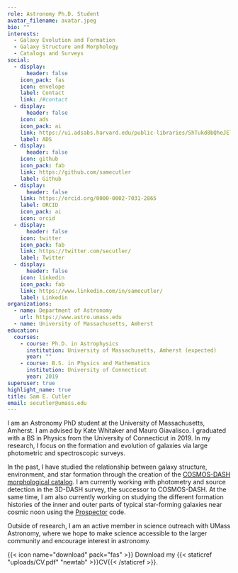 ```yaml
---
role: Astronomy Ph.D. Student
avatar_filename: avatar.jpeg
bio: ""
interests:
  - Galaxy Evolution and Formation
  - Galaxy Structure and Morphology
  - Catalogs and Surveys
social:
  - display:
      header: false
    icon_pack: fas
    icon: envelope
    label: Contact
    link: /#contact
  - display:
      header: false
    icon: ads
    icon_pack: ai
    link: https://ui.adsabs.harvard.edu/public-libraries/ShTukd8bQheJElBUSu322A
    label: ADS
  - display:
      header: false
    icon: github
    icon_pack: fab
    link: https://github.com/samecutler
    label: Github
  - display:
      header: false
    link: https://orcid.org/0000-0002-7031-2865
    label: ORCID
    icon_pack: ai
    icon: orcid
  - display:
      header: false
    icon: twitter
    icon_pack: fab
    link: https://twitter.com/secutler/
    label: Twitter
  - display:
      header: false
    icon: linkedin
    icon_pack: fab
    link: https://www.linkedin.com/in/samecutler/
    label: Linkedin
organizations:
  - name: Department of Astronomy
    url: https://www.astro.umass.edu
  - name: University of Massachusetts, Amherst
education:
  courses:
    - course: Ph.D. in Astrophysics
      institution: University of Massachusetts, Amherst (expected)
      year: ""
    - course: B.S. in Physics and Mathematics
      institution: University of Connecticut
      year: 2019
superuser: true
highlight_name: true
title: Sam E. Cutler
email: secutler@umass.edu
---
```

I am an Astronomy PhD student at the University of Massachusetts, Amherst. I am advised by Kate Whitaker and Mauro Giavalisco. I graduated with a BS in Physics from the University of Connecticut in 2019. In my research, I focus on the formation and evolution of galaxies via large photometric and spectroscopic surveys.

In the past, I have studied the relationship between galaxy structure, environment, and star formation through the creation of the [COSMOS-DASH morphological catalog](https://archive.stsci.edu/hlsp/cosmos-dash).  I am currently working with photometry and source detection in the 3D-DASH survey, the successor to COSMOS-DASH. At the same time, I am also currently working on studying the different formation histories of the inner and outer parts of typical star-forming galaxies near cosmic noon using the [Prospector](https://prospect.readthedocs.io) code.

Outside of research, I am an active member in science outreach with UMass Astronomy, where we hope to make science accessible to the larger community and encourage interest in astronomy.

{{< icon name="download" pack="fas" >}} Download my {{< staticref "uploads/CV.pdf" "newtab" >}}CV{{< /staticref >}}.

